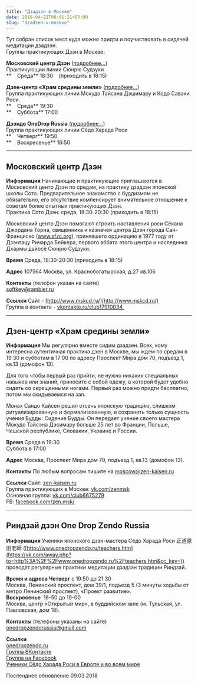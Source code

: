 ```yaml
---
title: "Дзадзэн в Москве"
date: 2018-04-22T00:41:21+03:00
slug: "dzadzen-v-moskve"
---
```


Тут собран список мест куда можно придти и поучаствовать в сидячей медитации дзадзэн.  
Группы практикующих Дзэн в Москве:

**Московский центр Дзэн**
([подробнее...](#mskcd))  
Практикующии линии Сюнрю Судзуки  
**    Среда** 18:30    (приходить в 18:15)

**Дзен-центр «Храм средины земли»** ([подробнее...](#kaisen))  
Группа практикующих линии Мокудо Тайсэна Дэшимару и Кодо Саваки Роси.  
**    Среда** 19:30  
**    Суббота** 17:00

**Дзэндо OneDrop Russia** ([подробнее...](#onedrop))  
Группа практикующих линии Сёдо Харада Роси  
**    Четверг** 19:50  
**    Воскресенье** 16:50

* * *

<a id="mskcd" name="mskcd"></a>

## Московский центр Дзэн

**Информация**
Начинающие и практикующие приглашаются в Московский центр Дзэн по средам, на практику дзадзэн японской школы Сото. Предварительное знакомство с буддизмом не обязательно, его отсутствие компенсирует внимательное отношение к советам более опытных практикующих Дзэн.  
Практика Сото Дзэн: среда, 18:30-20:30 (приходить в 18:15)

Московский центр Дзэн помогают строить наставления роси Сёкана Джордана Торна, священника и казначея центра Дзэн города Сан-Франциско (www.sfzc.org), принявшего ординацию в 1977 году от Дзэнтацу Ричарда Бейкера, первого аббата этого центра и наследника Дхармы дайосё Сюнрю Судзуки.

**Время**
Среда, 18:30-20:30 (приходить в 18:15)

**Адрес**
107564 Москва, ул. Краснобогатырская, д.27 кв.106

**Контакты**
(телефон указан на сайте)  
[softkey@rambler.ru](mailto:softkey@rambler.ru)

**Ссылки**
Сайт - [http://www.mskcd.ru/](http://www.mskcd.ru/)  
Группа в контакте - [vkontakte.ru/club17910034 ](http://vkontakte.ru/club17910034 )

* * *

<a id="kaisen" name="kaisen"></a>

## Дзен-центр «Храм средины земли»

**Информация**
Мы регулярно вместе сидим дзадзен. Всех, кому интересна аутентичная практика дзен в Москве, мы ждем по средам в 19:30 и субботам в 17:00 по адресу Проспект Мира дом 70, подъезд 1, кв.13 (домофон 13).

Для того чтобы первый раз прийти, не нужно никаких специальных навыков или знаний, приносите с собой одежу, в которой будет удобно сидеть со скрещенными ногами. Первый раз можно придти бесплатно, потом мы скидываемся на зал.

Монах Сандо Кайсен решил отсечь японскую традицию, слишком ритуализированную и формализованную, и сохранить только сущность учения Будды: Сидение Будды. Он передает учение своего мастера Мокудо Тайсэна Дэсимару больше 25 лет во Франции, Польше, Чешской республике, Словакии, Украине и России.

**Время**
Среда в 19:30  
Суббота в 17:00

**Адрес**
Москва, Проспект Мира дом 70, подъезд 1, кв.13 (домофон 13).

**Контакты**
По любым вопросам пишите на [moscow@zen-kaisen.ru](mailto:moscow@zen-kaisen.ru)

**Ссылки**
Сайт: [zen-kaisen.ru](http://zen-kaisen.ru)  
Группа практикующих в Москве: [vk.com/zenmsk](http://vk.com/zenmsk)  
Основная группа: [vk.com/club6675279](http://vk.com/club6675279)  
FB: [facebook.com/zen.msk/](https://www.facebook.com/zen.msk)  

* * *

<a id="onedrop" name="onedrop"></a>

## Риндзай дзэн One Drop Zendo Russia

**Информация**
Ученики японского дзэн-мастера Сёдо Харада Роси 正道原田老師 ([http://www.onedropzendo.ru/teachers.htm](https://vk.com/away.php?to=http%3A%2F%2Fwww.onedropzendo.ru%2Fteachers.htm&cc_key=)) проводят регулярные практики медитации дзадзэн традиции Риндзай.

**Время и адреса**
**Четверг** с 19:50 до 21:30  
Москва, Ленинский проспект, дом 39/1, подъезд 5 (3 минуты ходьбы от метро Ленинский проспект), «Проект развитие».  
**Воскресенье**  16-50 до 19-00  
Москва, центр «Открытый мир», в буддийском зале (м. Тульская, ул. Павловская, дом 18).  

**Контакты**
(телефоны указаны на сайте)  
[onedropzendorussia@gmail.com](mailto:onedropzendorussia@gmail.com)

**Ссылки**<br/>
[onedropzendo.ru](http://onedropzendo.ru)  
[Группа ВКонтакте](http://vkontakte.ru/onedropzendorussia#/club10607242)  
[Группа на Facebook](http://www.facebook.com/groups/228754007156304/)  
[Ученики Сёдо Харада Роси в Европе и во всем мире](http://onedropzen.org/)  

Посленднее обновление 09.03.2018
